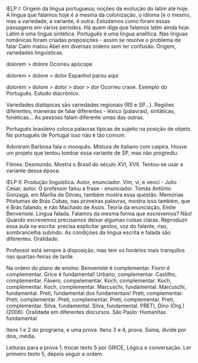 IELP I: Origem da língua portuguesa; noções da evolução do latim até hoje. A língua que falamos hoje é a mesma da colonização, o idioma [e o mesmo, mas a variedade, a variante, é outra. Estudamos como foram essas passagens em vários períodos. Há quem diga que falamos latim ainda hoje. Latim é uma língua sintética. Português é uma língua analítica. Nas línguas românicas foram criadas preposições - assim se resolve o problema de falar Caim matou Abel em diversas ordens sem ter confusão. Origem, variedades linguísticas.

dolorem > dolore
Ocorreu apócope

dolorem > dolore > dolor
Espanhol parou aqui

dolorem > dolore > dolor > door > dor
Ocorreu crase. Exemplo do Português. Estudo diacrônico.

Variedades diatópicas são variedades regionais (RS e SP...).
Regiões diferentes, maneiras de falar diferentes - léxico (palavras), sintáticas, fonéticas... As pessoas falam diferente umas das outras.

Português brasileiro coloca palavras típicas de sujeito na posição de objeto. No português de Portugal isso não é tão comum.

Adoniram Barbosa fala o mooquês. Mistura de italiano com caipira. Houve um projeto que tentou tombar essa variante de SP, mas não progrediu.

Filmes:
Desmundo. Mostra o Brasil do século XVI, XVII. Tentou-se usar a variante dessa época.

IELP II: Produção  linguística. Autor, enunciador. Vim, vi, e venci - Julio Cesar, autor. O professor falou a frase - enunciador. Tomás Antônio Gonzaga, em Marília de Dirceu, também mostra essa questão. Memórias Póstumas de Brás Cubas, nas primeiras palavras, mostra isso também, que é Brás falando, e não Machado de Assis. Teoria da enunciação, Emile Benveniste. Língua falada. Falamos da mesma forma que escrevemos? Não! Quando escrevemos precisamos deixar algumas coisas claras. Reproduzir essa aula na escrita: precisa explicitar gestos, voz do falante, riso, sombrancelha subindo. As condições da língua escrita e falada são diferentes. Oralidade.

Professor está sempre à disposição, mas tem os horários mais tranquilos nas quartas-feiras de tarde.

Na ordem do plano de ensino:
Benveniste é complementar.
Fiorin é complementar.
Grice é fundamental!
Urbano, complementar.
Castilho, complementar.
Fávero, compelementar.
Koch, complementar.
Koch, complementar.
Koch, complementar.
Marcuschi, fundamental.
Marcuschi, fundamental.
Preti, fundamental dos fundamentais!
Preti, complementar.
Preti, complementar.
Preti, complementar.
Preti, complementar.
Preti, complementar.
Silva, fundamental.
Silva, fundamental.
PRETI, Dino (Org.) (2006). Oralidade em diferentes discursos. São Paulo: Humanitas. fundamental.

Itens 1 e 2 do programa, e uma prova.
Itens 3 e 4, prova.
Soma, divide por dois, média.

Leituras para a prova 1: trocar texto 5 por GRICE, Lógica e conversação. Ler primeiro texto 5, depois seguir a ordem.